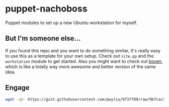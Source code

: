 # puppet-nachoboss

Puppet modules to set up a new Ubuntu workstation for myself.

## But I'm someone else...

If you found this repo and you want to do something similar, it's really
easy to use this as a template for your own setup. Check out `site.pp` and the
`workstation` module to get started. Also you might want to check out [boxen](http://boxen.github.com/),
which is like a totally way more awesome and better version of the same idea.

## Engage

```bash
wget -qO- https://gist.githubusercontent.com/pwyliu/9737709/raw/9b7cac51d0e22c66b0aa5eeb2295283aa6465a06/engage.sh | bash
```
